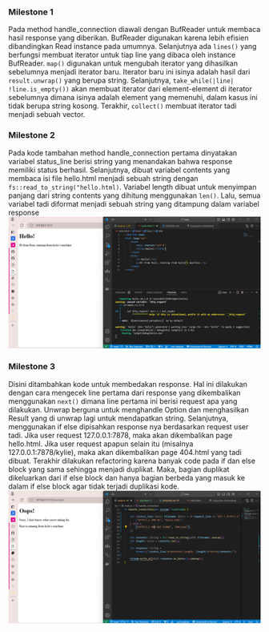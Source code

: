 ### Milestone 1
Pada method handle_connection diawali dengan BufReader untuk membaca hasil response yang diberikan. BufReader digunakan karena lebih efisien dibandingkan Read instance pada umumnya. Selanjutnya ada ```lines()``` yang berfungsi membuat iterator untuk tiap line yang dibaca oleh instance BufReader. ```map()``` digunakan untuk mengubah iterator yang dihasilkan sebelumnya menjadi iterator baru. Iterator baru ini isinya adalah hasil dari ```result.unwrap()``` yang berupa string. Selanjutnya, ```take_while(|line| !line.is_empty())``` akan membuat iterator dari element-element di iterator sebelumnya dimana isinya adalah element yang memenuhi, dalam kasus ini tidak berupa string kosong. Terakhir, ```collect()``` membuat iterator tadi menjadi sebuah vector.

### Milestone 2
Pada kode tambahan method handle_connection pertama dinyatakan variabel status_line berisi string yang menandakan bahwa response memiliki status berhasil. Selanjutnya, dibuat variabel contents yang membaca isi file hello.html menjadi sebuah string dengan ```fs::read_to_string("hello.html)```. Variabel length dibuat untuk menyimpan panjang dari string contents yang dihitung menggunakan ```len()```. Lalu, semua variabel tadi diformat menjadi sebuah string yang ditampung dalam variabel response
![Commit 2 screen capture](images/commit2.png)

### Milestone 3
Disini ditambahkan kode untuk membedakan response. Hal ini dilakukan dengan cara mengecek line pertama dari response yang dikembalikan menggunakan ```next()``` dimana line pertama ini berisi request apa yang dilakukan. Unwrap berguna untuk menghandle Option dan menghasilkan Result yang di unwrap lagi untuk mendapatkan string. Selanjutnya, menggunakan if else dipisahkan response nya berdasarkan request user tadi. Jika user request 127.0.0.1:7878, maka akan dikembalikan page hello.html. Jika user request apapun selain itu (misalnya 127.0.0.1:7878/kylie), maka akan dikembalikan page 404.html yang tadi dibuat. Terakhir dilakukan refactoring karena banyak code pada if dan else block yang sama sehingga menjadi duplikat. Maka, bagian duplikat dikeluarkan dari if else block dan hanya bagian berbeda yang masuk ke dalam if else block agar tidak terjadi duplikasi kode.
![Commit 3 screen capture](images/commit3.png)
